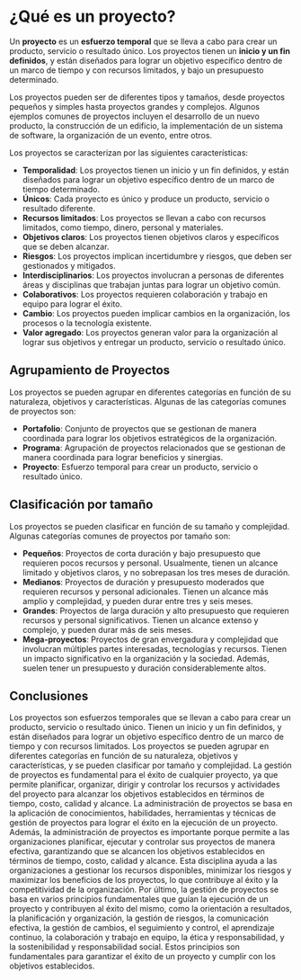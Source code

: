 # ¿Qué es un proyecto?

Un **proyecto** es un **esfuerzo temporal** que se lleva a cabo para crear un producto, servicio o resultado único. Los
proyectos tienen un **inicio y un fin definidos**, y están diseñados para lograr un objetivo específico dentro de un
marco de tiempo y con recursos limitados, y bajo un presupuesto determinado.

Los proyectos pueden ser de diferentes tipos y tamaños, desde proyectos pequeños y simples hasta proyectos grandes y
complejos. Algunos ejemplos comunes de proyectos incluyen el desarrollo de un nuevo producto, la construcción de un
edificio, la implementación de un sistema de software, la organización de un evento, entre otros.

Los proyectos se caracterizan por las siguientes características:

- **Temporalidad**: Los proyectos tienen un inicio y un fin definidos, y están diseñados para lograr un objetivo
  específico dentro de un marco de tiempo determinado.
- **Únicos**: Cada proyecto es único y produce un producto, servicio o resultado diferente.
- **Recursos limitados**: Los proyectos se llevan a cabo con recursos limitados, como tiempo, dinero, personal y
  materiales.
- **Objetivos claros**: Los proyectos tienen objetivos claros y específicos que se deben alcanzar.
- **Riesgos**: Los proyectos implican incertidumbre y riesgos, que deben ser gestionados y mitigados.
- **Interdisciplinarios**: Los proyectos involucran a personas de diferentes áreas y disciplinas que trabajan juntas
  para lograr un objetivo común.
- **Colaborativos**: Los proyectos requieren colaboración y trabajo en equipo para lograr el éxito.
- **Cambio**: Los proyectos pueden implicar cambios en la organización, los procesos o la tecnología existente.
- **Valor agregado**: Los proyectos generan valor para la organización al lograr sus objetivos y entregar un producto,
  servicio o resultado único.

## Agrupamiento de Proyectos

Los proyectos se pueden agrupar en diferentes categorías en función de su naturaleza, objetivos y características.
Algunas de las categorías comunes de proyectos son:

- **Portafolio**: Conjunto de proyectos que se gestionan de manera coordinada para lograr los objetivos estratégicos de
  la organización.
- **Programa**: Agrupación de proyectos relacionados que se gestionan de manera coordinada para lograr beneficios y
  sinergias.
- **Proyecto**: Esfuerzo temporal para crear un producto, servicio o resultado único.

## Clasificación por tamaño

Los proyectos se pueden clasificar en función de su tamaño y complejidad. Algunas categorías comunes de proyectos por
tamaño son:

- **Pequeños**: Proyectos de corta duración y bajo presupuesto que requieren pocos recursos y personal. Usualmente,
  tienen un alcance limitado y objetivos claros, y no sobrepasan los tres meses de duración.
- **Medianos**: Proyectos de duración y presupuesto moderados que requieren recursos y personal adicionales. Tienen un
  alcance más amplio y complejidad, y pueden durar entre tres y seis meses.
- **Grandes**: Proyectos de larga duración y alto presupuesto que requieren recursos y personal significativos. Tienen
  un alcance extenso y complejo, y pueden durar más de seis meses.
- **Mega-proyectos**: Proyectos de gran envergadura y complejidad que involucran múltiples partes interesadas,
  tecnologías y recursos. Tienen un impacto significativo en la organización y la sociedad. Además, suelen tener un
  presupuesto y duración considerablemente altos.

## Conclusiones

Los proyectos son esfuerzos temporales que se llevan a cabo para crear un producto, servicio o resultado único. Tienen
un inicio y un fin definidos, y están diseñados para lograr un objetivo específico dentro de un marco de tiempo y con
recursos limitados. Los proyectos se pueden agrupar en diferentes categorías en función de su naturaleza, objetivos y
características, y se pueden clasificar por tamaño y complejidad. La gestión de proyectos es fundamental para el éxito
de cualquier proyecto, ya que permite planificar, organizar, dirigir y controlar los recursos y actividades del proyecto
para alcanzar los objetivos establecidos en términos de tiempo, costo, calidad y alcance. La administración de proyectos
se basa en la aplicación de conocimientos, habilidades, herramientas y técnicas de gestión de proyectos para lograr el
éxito en la ejecución de un proyecto. Además, la administración de proyectos es importante porque permite a las
organizaciones planificar, ejecutar y controlar sus proyectos de manera efectiva, garantizando que se alcancen los
objetivos establecidos en términos de tiempo, costo, calidad y alcance. Esta disciplina ayuda a las organizaciones a
gestionar los recursos disponibles, minimizar los riesgos y maximizar los beneficios de los proyectos, lo que contribuye
al éxito y la competitividad de la organización. Por último, la gestión de proyectos se basa en varios principios
fundamentales que guían la ejecución de un proyecto y contribuyen al éxito del mismo, como la orientación a resultados,
la planificación y organización, la gestión de riesgos, la comunicación efectiva, la gestión de cambios, el seguimiento
y control, el aprendizaje continuo, la colaboración y trabajo en equipo, la ética y responsabilidad, y la sostenibilidad
y responsabilidad social. Estos principios son fundamentales para garantizar el éxito de un proyecto y cumplir con los
objetivos establecidos.